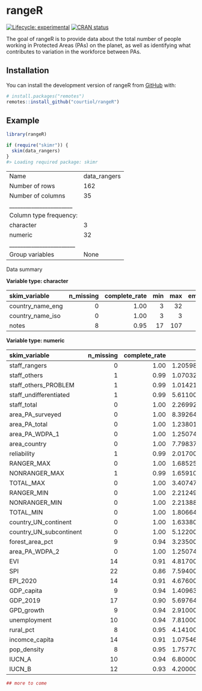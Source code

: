 
<!-- README.md is generated from README.Rmd. Please edit that file -->

# rangeR

<!-- badges: start -->

[![Lifecycle:
experimental](https://img.shields.io/badge/lifecycle-experimental-orange.svg)](https://lifecycle.r-lib.org/articles/stages.html#experimental)
[![CRAN
status](https://www.r-pkg.org/badges/version/rangeR)](https://CRAN.R-project.org/package=rangeR)
<!-- badges: end -->

The goal of rangeR is to provide data about the total number of people
working in Protected Areas (PAs) on the planet, as well as identifying
what contributes to variation in the workforce between PAs.

## Installation

You can install the development version of rangeR from
[GitHub](https://github.com/) with:

``` r
# install.packages("remotes")
remotes::install_github("courtiol/rangeR")
```

## Example

``` r
library(rangeR)

if (require("skimr")) {
  skim(data_rangers)
}
#> Loading required package: skimr
```

|                                                  |               |
|:-------------------------------------------------|:--------------|
| Name                                             | data\_rangers |
| Number of rows                                   | 162           |
| Number of columns                                | 35            |
| \_\_\_\_\_\_\_\_\_\_\_\_\_\_\_\_\_\_\_\_\_\_\_   |               |
| Column type frequency:                           |               |
| character                                        | 3             |
| numeric                                          | 32            |
| \_\_\_\_\_\_\_\_\_\_\_\_\_\_\_\_\_\_\_\_\_\_\_\_ |               |
| Group variables                                  | None          |

Data summary

**Variable type: character**

| skim\_variable     | n\_missing | complete\_rate | min | max | empty | n\_unique | whitespace |
|:-------------------|-----------:|---------------:|----:|----:|------:|----------:|-----------:|
| country\_name\_eng |          0 |           1.00 |   3 |  32 |     0 |       162 |          0 |
| country\_name\_iso |          0 |           1.00 |   3 |   3 |     0 |       162 |          0 |
| notes              |          8 |           0.95 |  17 | 107 |     0 |        35 |          0 |

**Variable type: numeric**

| skim\_variable            | n\_missing | complete\_rate |         mean |           sd |            p0 |          p25 |          p50 |          p75 |         p100 | hist  |
|:--------------------------|-----------:|---------------:|-------------:|-------------:|--------------:|-------------:|-------------:|-------------:|-------------:|:------|
| staff\_rangers            |          0 |           1.00 | 1.205980e+03 | 4.046950e+03 |          0.00 | 6.225000e+01 | 2.600000e+02 | 7.227500e+02 | 4.236200e+04 | ▇▁▁▁▁ |
| staff\_others             |          1 |           0.99 | 1.070320e+03 | 3.654720e+03 |          0.00 | 2.200000e+01 | 1.120000e+02 | 5.370000e+02 | 3.200000e+04 | ▇▁▁▁▁ |
| staff\_others\_PROBLEM    |          1 |           0.99 | 1.014210e+03 | 3.652860e+03 |          0.00 | 7.000000e+00 | 8.600000e+01 | 4.000000e+02 | 3.200000e+04 | ▇▁▁▁▁ |
| staff\_undifferentiated   |          1 |           0.99 | 5.611000e+01 | 3.580100e+02 |          0.00 | 0.000000e+00 | 0.000000e+00 | 0.000000e+00 | 3.671000e+03 | ▇▁▁▁▁ |
| staff\_total              |          0 |           1.00 | 2.269920e+03 | 6.755430e+03 |          3.00 | 1.632500e+02 | 4.415000e+02 | 1.310000e+03 | 5.278000e+04 | ▇▁▁▁▁ |
| area\_PA\_surveyed        |          0 |           1.00 | 8.392648e+04 | 2.139454e+05 |         10.00 | 3.966820e+03 | 1.555450e+04 | 5.724825e+04 | 1.461913e+06 | ▇▁▁▁▁ |
| area\_PA\_total           |          0 |           1.00 | 1.238011e+05 | 3.282236e+05 |         10.00 | 6.467250e+03 | 2.374750e+04 | 9.567400e+04 | 2.582478e+06 | ▇▁▁▁▁ |
| area\_PA\_WDPA\_1         |          0 |           1.00 | 1.250746e+05 | 3.288613e+05 |         10.00 | 5.622000e+03 | 2.275000e+04 | 9.772475e+04 | 2.582478e+06 | ▇▁▁▁▁ |
| area\_country             |          0 |           1.00 | 7.798373e+05 | 2.054207e+06 |          0.00 | 3.546575e+04 | 1.476340e+05 | 5.978015e+05 | 1.687484e+07 | ▇▁▁▁▁ |
| reliability               |          1 |           0.99 | 2.017000e+01 | 3.280000e+00 |         10.00 | 1.800000e+01 | 2.000000e+01 | 2.300000e+01 | 2.500000e+01 | ▁▃▇▇▇ |
| RANGER\_MAX               |          0 |           1.00 | 1.685250e+03 | 4.708260e+03 |          0.00 | 1.206400e+02 | 4.047300e+02 | 1.120280e+03 | 4.823297e+04 | ▇▁▁▁▁ |
| NONRANGER\_MAX            |          1 |           0.99 | 1.659100e+03 | 5.363160e+03 |          1.41 | 5.292000e+01 | 2.639400e+02 | 9.503500e+02 | 5.366230e+04 | ▇▁▁▁▁ |
| TOTAL\_MAX                |          0 |           1.00 | 3.407470e+03 | 8.882800e+03 |          3.00 | 2.195400e+02 | 7.307500e+02 | 2.645620e+03 | 7.233617e+04 | ▇▁▁▁▁ |
| RANGER\_MIN               |          0 |           1.00 | 2.212495e+05 | 2.798917e+06 |          1.59 | 9.877000e+01 | 3.215700e+02 | 8.692200e+02 | 3.562570e+07 | ▇▁▁▁▁ |
| NONRANGER\_MIN            |          0 |           1.00 | 2.213885e+05 | 2.802553e+06 |          1.41 | 4.544000e+01 | 1.887900e+02 | 6.743800e+02 | 3.567184e+07 | ▇▁▁▁▁ |
| TOTAL\_MIN                |          0 |           1.00 | 1.806642e+05 | 2.267092e+06 |          3.00 | 1.841200e+02 | 5.778600e+02 | 1.543550e+03 | 2.885777e+07 | ▇▁▁▁▁ |
| country\_UN\_continent    |          0 |           1.00 | 1.633800e+02 | 1.548800e+02 |          2.00 | 2.000000e+00 | 1.420000e+02 | 1.500000e+02 | 4.190000e+02 | ▆▇▁▁▅ |
| country\_UN\_subcontinent |          0 |           1.00 | 5.122000e+01 | 5.496000e+01 |          5.00 | 1.400000e+01 | 2.900000e+01 | 3.900000e+01 | 1.550000e+02 | ▇▁▁▁▂ |
| forest\_area\_pct         |          9 |           0.94 | 3.235000e+01 | 2.221000e+01 |          0.00 | 1.254000e+01 | 3.270000e+01 | 4.806000e+01 | 9.826000e+01 | ▇▇▆▂▁ |
| area\_PA\_WDPA\_2         |          0 |           1.00 | 1.250746e+05 | 3.288613e+05 |         10.00 | 5.622000e+03 | 2.275000e+04 | 9.772475e+04 | 2.582478e+06 | ▇▁▁▁▁ |
| EVI                       |         14 |           0.91 | 4.817000e+01 | 1.186000e+01 |         23.60 | 3.990000e+01 | 4.630000e+01 | 5.582000e+01 | 7.640000e+01 | ▂▇▇▅▂ |
| SPI                       |         22 |           0.86 | 7.594000e+01 | 2.376000e+01 |          1.40 | 6.585000e+01 | 8.330000e+01 | 9.412000e+01 | 1.000000e+02 | ▁▁▂▃▇ |
| EPI\_2020                 |         14 |           0.91 | 4.676000e+01 | 1.558000e+01 |         22.60 | 3.427000e+01 | 4.430000e+01 | 5.532000e+01 | 8.250000e+01 | ▆▇▅▂▃ |
| GDP\_capita               |          9 |           0.94 | 1.409630e+04 | 1.932112e+04 |        261.25 | 1.912900e+03 | 5.520310e+03 | 1.619013e+04 | 8.547729e+04 | ▇▁▁▁▁ |
| GDP\_2019                 |         17 |           0.90 | 5.697640e+11 | 2.217872e+12 | 429016605\.20 | 1.292815e+10 | 5.140917e+10 | 3.025710e+11 | 2.137440e+13 | ▇▁▁▁▁ |
| GPD\_growth               |          9 |           0.94 | 2.910000e+00 | 2.610000e+00 |         -8.10 | 1.610000e+00 | 2.580000e+00 | 4.700000e+00 | 9.410000e+00 | ▁▁▇▇▂ |
| unemployment              |         10 |           0.94 | 7.810000e+00 | 5.900000e+00 |          0.14 | 3.720000e+00 | 5.340000e+00 | 1.021000e+01 | 2.867000e+01 | ▇▅▂▁▁ |
| rural\_pct                |          8 |           0.95 | 4.141000e+01 | 2.185000e+01 |          0.00 | 2.462000e+01 | 4.110000e+01 | 5.727000e+01 | 8.675000e+01 | ▃▇▇▅▃ |
| incomce\_capita           |         14 |           0.91 | 1.075467e+04 | 1.498543e+04 |        205.60 | 1.383280e+03 | 4.031110e+03 | 1.291028e+04 | 6.601907e+04 | ▇▁▁▁▁ |
| pop\_density              |          8 |           0.95 | 1.757700e+02 | 6.487600e+02 |          0.14 | 3.143000e+01 | 8.028000e+01 | 1.482000e+02 | 7.953000e+03 | ▇▁▁▁▁ |
| IUCN\_A                   |         10 |           0.94 | 6.800000e-01 | 3.600000e-01 |          0.00 | 4.100000e-01 | 8.300000e-01 | 1.000000e+00 | 1.000000e+00 | ▂▁▂▂▇ |
| IUCN\_B                   |         12 |           0.93 | 4.200000e-01 | 3.500000e-01 |          0.00 | 5.000000e-02 | 3.700000e-01 | 7.300000e-01 | 1.000000e+00 | ▇▃▃▃▅ |

``` r
## more to come
```
